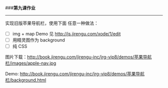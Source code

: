 ###**第九课作业**

---
实现旧版苹果导航栏，使用下面 任意一种做法：
- [ ] img + map
Demo 见 http://js.jirengu.com/xode/1/edit
- [ ] 用精灵图作为 background
- [ ] 纯 CSS

图片下载：http://book.jirengu.com/jirengu-inc/jrg-vip8/demos/苹果导航栏/images/apple-nav.jpg

Demo: http://book.jirengu.com/jirengu-inc/jrg-vip8/demos/苹果导航栏/background.html